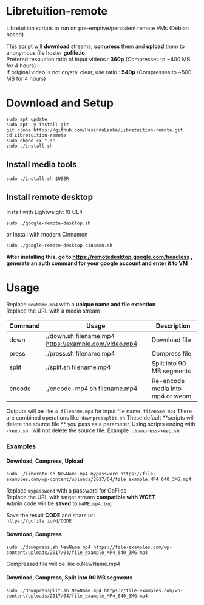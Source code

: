 # Libretuition-remote  
Libretuition scripts to run on pre-emptive/persistent remote VMs (Debian based)  

This script will **download** streams, **compress** them and **upload** them to anonymous file hoster **gofile.io**  
Prefered resolution ratio of input videos : **360p**  (Compresses to ~400 MB for 4 hours)  
If original video is not crystal clear, use ratio : **540p**  (Compresses to ~500 MB for 4 hours)  


# Download and Setup
```
sudo apt update
sudo apt -y install git
git clone https://github.com/HasinduLanka/Libretuition-remote.git
cd Libretuition-remote
sudo chmod +x *.sh
sudo ./install.sh

```

## Install media tools
```
sudo ./install.sh $USER

```

## Install remote desktop
Install with Lightweight XFCE4
```
sudo ./google-remote-desktop.sh

```
or Install with modern Cinnamon
```
sudo ./google-remote-desktop-cinamon.sh

```
 
 
**After installing this, go to https://remotedesktop.google.com/headless , generate an auth command for your google account and enter it to VM**
  
  
  
# Usage 

Replace `NewName.mp4` with a **unique name and file extention**  
Replace the URL with a media stream 

| Command  | Usage  | Description |
| ------------ | ------------ | ------------ |
| down  | ./down.sh filename.mp4  https://example.com/video.mp4  | Download file |
| press  | ./press.sh filename.mp4   | Compress file  |
| split  | ./split.sh filename.mp4   | Split into 90 MB segments |
| encode  | ./encode-mp4.sh filename.mp4   | Re-encode media into mp4 or webm |

Outputs will be like `o.filename.mp4` for input file name` filename.mp4`
There are combined operations like` downpressplit.sh` 
These default **scripts will delete the source file ** you pass as a parameter. 
Using scripts ending with `-keep.sh ` will not delete the source file. Example : `downpress-keep.sh`


### Examples

####  Download, Compress, Upload
```
sudo ./liberate.sh NewName.mp4 mypassword https://file-examples.com/wp-content/uploads/2017/04/file_example_MP4_640_3MG.mp4
```

Replace `mypassword` with a password for GoFiles  
Replace the URL with target stream **compatible with WGET**  
Admin code will be **saved** to `NAME.mp4.log`  

Save the result **CODE** and share url  
`https://gofile.io/d/CODE`

#### Download, Compress
```
sudo ./downpress.sh NewName.mp4 https://file-examples.com/wp-content/uploads/2017/04/file_example_MP4_640_3MG.mp4
```
Compressed file will be like o.NewName.mp4  

#### Download, Compress, Split into 90 MB segments  
```
sudo ./downpressplit.sh NewName.mp4 https://file-examples.com/wp-content/uploads/2017/04/file_example_MP4_640_3MG.mp4
```
